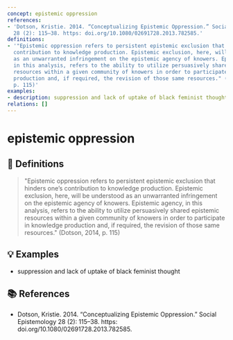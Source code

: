 ```yaml
---
concept: epistemic oppression
references:
- 'Dotson, Kristie. 2014. “Conceptualizing Epistemic Oppression.” Social Epistemology
  28 (2): 115–38. https: doi.org/10.1080/02691728.2013.782585.'
definitions:
- '"Epistemic oppression refers to persistent epistemic exclusion that hinders one’s
  contribution to knowledge production. Epistemic exclusion, here, will be understood
  as an unwarranted infringement on the epistemic agency of knowers. Epistemic agency,
  in this analysis, refers to the ability to utilize persuasively shared epistemic
  resources within a given community of knowers in order to participate in knowledge
  production and, if required, the revision of those same resources." (Dotson, 2014,
  p. 115)'
examples:
- description: suppression and lack of uptake of black feminist thought
relations: []
---
```


# epistemic oppression

## 📖 Definitions

> "Epistemic oppression refers to persistent epistemic exclusion that hinders one’s contribution to knowledge production. Epistemic exclusion, here, will be understood as an unwarranted infringement on the epistemic agency of knowers. Epistemic agency, in this analysis, refers to the ability to utilize persuasively shared epistemic resources within a given community of knowers in order to participate in knowledge production and, if required, the revision of those same resources." (Dotson, 2014, p. 115)

## 💡 Examples

- suppression and lack of uptake of black feminist thought

## 📚 References

- Dotson, Kristie. 2014. “Conceptualizing Epistemic Oppression.” Social Epistemology 28 (2): 115–38. https: doi.org/10.1080/02691728.2013.782585.
